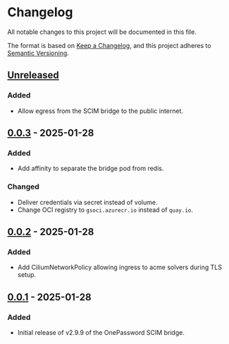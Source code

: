# Changelog

All notable changes to this project will be documented in this file.

The format is based on [Keep a Changelog](https://keepachangelog.com/en/1.0.0/),
and this project adheres to [Semantic Versioning](https://semver.org/spec/v2.0.0.html).

## [Unreleased]

### Added

- Allow egress from the SCIM bridge to the public internet.

## [0.0.3] - 2025-01-28

### Added

- Add affinity to separate the bridge pod from redis.

### Changed

- Deliver credentials via secret instead of volume.
- Change OCI registry to `gsoci.azurecr.io` instead of `quay.io`.

## [0.0.2] - 2025-01-28

### Added

- Add CiliumNetworkPolicy allowing ingress to acme solvers during TLS setup.

## [0.0.1] - 2025-01-28

### Added

- Initial release of v2.9.9 of the OnePassword SCIM bridge.

[Unreleased]: https://github.com/giantswarm/onepassword-scim-bridge-app/compare/v0.0.3...HEAD
[0.0.3]: https://github.com/giantswarm/onepassword-scim-bridge-app/compare/v0.0.2...v0.0.3
[0.0.2]: https://github.com/giantswarm/onepassword-scim-bridge-app/compare/v0.0.1...v0.0.2
[0.0.1]: https://github.com/giantswarm/onepassword-scim-bridge-app/releases/tag/v0.0.1
